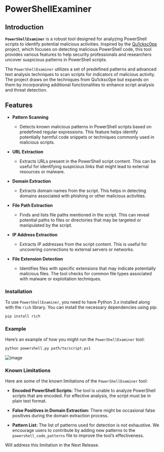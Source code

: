 # PowerShellExaminer

## Introduction

**`PowerShellExaminer`** is a robust tool designed for analyzing PowerShell scripts to identify potential malicious activities. Inspired by the [Qu1cksc0pe](https://github.com/CYB3RMX/Qu1cksc0pe) project, which focuses on detecting malicious PowerShell code, this tool provides various features to help security professionals and researchers uncover suspicious patterns in PowerShell scripts.

The `PowerShellExaminer` utilizes a set of predefined patterns and advanced text analysis techniques to scan scripts for indicators of malicious activity. The project draws on the techniques from Qu1cksc0pe but expands on them by incorporating additional functionalities to enhance script analysis and threat detection.

## Features

- **Pattern Scanning**
  - Detects known malicious patterns in PowerShell scripts based on predefined regular expressions. This feature helps identify potentially harmful code snippets or techniques commonly used in malicious scripts.
  
- **URL Extraction**
  - Extracts URLs present in the PowerShell script content. This can be useful for identifying suspicious links that might lead to external resources or malware.

- **Domain Extraction**
  - Extracts domain names from the script. This helps in detecting domains associated with phishing or other malicious activities.

- **File Path Extraction**
  - Finds and lists file paths mentioned in the script. This can reveal potential paths to files or directories that may be targeted or manipulated by the script.

- **IP Address Extraction**
  - Extracts IP addresses from the script content. This is useful for uncovering connections to external servers or networks.

- **File Extension Detection**
  - Identifies files with specific extensions that may indicate potentially malicious files. The tool checks for common file types associated with malware or exploitation techniques.

### Installation

To use `PowerShellExaminer`, you need to have Python 3.x installed along with the `rich` library. You can install the necessary dependencies using pip:

```bash
pip install rich
```

### Example

Here’s an example of how you might run the `PowerShellExaminer` tool:

```bash
python powershell.py path/to/script.ps1
```
![image](https://github.com/Rihan46/PowerShellExaminer/assets/174265890/e3f7a902-84be-45ad-9c5f-c2b1173681fe)

### Known Limitations

Here are some of the known limitations of the `PowerShellExaminer` tool:

- **Encoded PowerShell Scripts:** The tool is unable to analyze PowerShell scripts that are encoded. For effective analysis, the script must be in plain text format.

- **False Positives in Domain Extraction:** There might be occasional false positives during the domain extraction process.

- **Pattern List:** The list of patterns used for detection is not exhaustive. We encourage users to contribute by adding new patterns to the `powershell_code_patterns` file to improve the tool’s effectiveness.

Will address this limitation in the Next Release.
